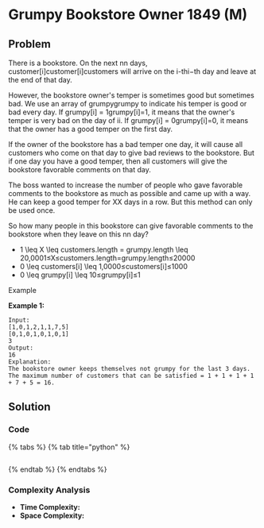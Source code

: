 # Grumpy Bookstore Owner 1849 \(M\)

## Problem

There is a bookstore. On the next nn days, customer\[i\]customer\[i\]customers will arrive on the i-thi−th day and leave at the end of that day.

However, the bookstore owner's temper is sometimes good but sometimes bad. We use an array of grumpygrumpy to indicate his temper is good or bad every day. If grumpy\[i\] = 1grumpy\[i\]=1, it means that the owner's temper is very bad on the day of ii. If grumpy\[i\] = 0grumpy\[i\]=0, it means that the owner has a good temper on the first day.

If the owner of the bookstore has a bad temper one day, it will cause all customers who come on that day to give bad reviews to the bookstore. But if one day you have a good temper, then all customers will give the bookstore favorable comments on that day.

The boss wanted to increase the number of people who gave favorable comments to the bookstore as much as possible and came up with a way. He can keep a good temper for XX days in a row. But this method can only be used once.

So how many people in this bookstore can give favorable comments to the bookstore when they leave on this nn day?

* 1 \leq X \leq customers.length = grumpy.length \leq 20\,0001≤X≤customers.length=grumpy.length≤20000
* 0 \leq customers\[i\] \leq 1\,0000≤customers\[i\]≤1000
* 0 \leq grumpy\[i\] \leq 10≤grumpy\[i\]≤1

Example

**Example 1:**

```text
Input:
[1,0,1,2,1,1,7,5]
[0,1,0,1,0,1,0,1]
3
Output: 
16
Explanation: 
The bookstore owner keeps themselves not grumpy for the last 3 days. 
The maximum number of customers that can be satisfied = 1 + 1 + 1 + 1 + 7 + 5 = 16.
```

## Solution 

### Code

{% tabs %}
{% tab title="python" %}
```python

```
{% endtab %}
{% endtabs %}

### Complexity Analysis

* **Time Complexity:**
* **Space Complexity:**

